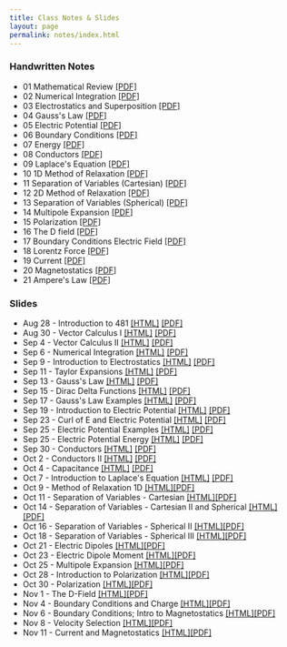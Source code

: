 ```yaml
---
title: Class Notes & Slides
layout: page
permalink: notes/index.html
---
```


### Handwritten Notes

- 01 Mathematical Review [[PDF]](./handwritten/01_Mathematical_Review.pdf)
- 02 Numerical Integration [[PDF]](./handwritten/02_Numerical_Integration.pdf)
- 03 Electrostatics and Superposition [[PDF]](./handwritten/03_Electrostatics_and_Superposition.pdf)
- 04 Gauss's Law [[PDF]](./handwritten/04_Gauss_Law.pdf)
- 05 Electric Potential [[PDF]](./handwritten/05_Electric_Potential.pdf)
- 06 Boundary Conditions [[PDF]](./handwritten/06_Boundary_Conditions.pdf)
- 07 Energy [[PDF]](./handwritten/07_Energy.pdf)
- 08 Conductors [[PDF]](./handwritten/08_Conductors.pdf)
- 09 Laplace's Equation [[PDF]](./handwritten/09_Laplaces_Equation.pdf)
- 10 1D Method of Relaxation [[PDF]](./handwritten/10_Method_of_Relaxation.pdf)
- 11 Separation of Variables (Cartesian) [[PDF]](./handwritten/11_Separation_of_Variables_Cartesian.pdf)
- 12 2D Method of Relaxation [[PDF]](./handwritten/12_Method_of_Relaxation.pdf)
- 13 Separation of Variables (Spherical) [[PDF]](./handwritten/13_Separation_of_Variables_Spherical.pdf)
- 14 Multipole Expansion [[PDF]](./handwritten/14_Multipole_Expansion.pdf)
- 15 Polarization [[PDF]](./handwritten/15_Polarization.pdf)
- 16 The D field [[PDF]](./handwritten/16_D_Field.pdf)
- 17 Boundary Conditions Electric Field [[PDF]](./handwritten/17_Boundary_Conditions_Electric_Field.pdf)
- 18 Lorentz Force [[PDF]](./handwritten/18_Lorentz_Force.pdf)
- 19 Current [[PDF]](./handwritten/19_Current.pdf)
- 20 Magnetostatics [[PDF]](./handwritten/20_Magnetostatics.pdf)
- 21 Ampere's Law [[PDF]](./handwritten/21_Amperes_Law.pdf)

### Slides

- Aug 28 - Introduction to 481 [[HTML]](./01-slides.html) [[PDF]](./01-slides.pdf)
- Aug 30 - Vector Calculus I [[HTML]](./02-slides.html) [[PDF]](./02-slides.pdf)
- Sep 4 - Vector Calculus II [[HTML]](./03-slides.html) [[PDF]](./03-slides.pdf)
- Sep 6 - Numerical Integration [[HTML]](./04-slides.html) [[PDF]](./04-slides.pdf)
- Sep 9 - Introduction to Electrostatics [[HTML]](./05-slides.html) [[PDF]](./05-slides.pdf)
- Sep 11 - Taylor Expansions [[HTML]](./06-slides.html) [[PDF]](./06-slides.pdf)
- Sep 13 - Gauss's Law [[HTML]](./07-slides.html) [[PDF]](./07-slides.pdf)
- Sep 15 - Dirac Delta Functions [[HTML]](./08-slides.html) [[PDF]](./08-slides.pdf)
- Sep 17 - Gauss's Law Examples [[HTML]](./09-slides.html) [[PDF]](./09-slides.pdf)
- Sep 19 - Introduction to Electric Potential [[HTML]](./10-slides.html) [[PDF]](./10-slides.pdf)
- Sep 23 - Curl of E and Electric Potential [[HTML]](./11-slides.html) [[PDF]](./11-slides.pdf)
- Sep 25 - Electric Potential Examples [[HTML]](./12-slides.html) [[PDF]](./12-slides.pdf)
- Sep 25 - Electric Potential Energy [[HTML]](./13-slides.html) [[PDF]](./13-slides.pdf)
- Sep 30 - Conductors [[HTML]](./14-slides.html) [[PDF]](./14-slides.pdf)
- Oct 2 - Conductors II [[HTML]](./15-slides.html) [[PDF]](./15-slides.pdf)
- Oct 4 - Capacitance [[HTML]](./16-slides.html) [[PDF]](./16-slides.pdf)
- Oct 7 - Introduction to Laplace's Equation [[HTML]](./17-slides.html) [[PDF]](./17-slides.pdf)
- Oct 9 - Method of Relaxation 1D [[HTML]](./18-slides.html)[[PDF]](./18-slides.pdf)
- Oct 11 - Separation of Variables - Cartesian [[HTML]](./19-slides.html)[[PDF]](./19-slides.pdf)
- Oct 14 - Separation of Variables - Cartesian II and Spherical [[HTML]](./20-slides.html)[[PDF]](./20-slides.pdf)
- Oct 16 - Separation of Variables - Spherical II [[HTML]](./21-slides.html)[[PDF]](./21-slides.pdf)
- Oct 18 - Separation of Variables - Spherical III [[HTML]](./22-slides.html)[[PDF]](./22-slides.pdf)
- Oct 21 - Electric Dipoles [[HTML]](./23-slides.html)[[PDF]](./23-slides.pdf)
- Oct 23 - Electric Dipole Moment [[HTML]](./24-slides.html)[[PDF]](./24-slides.pdf)
- Oct 25 - Multipole Expansion [[HTML]](./25-slides.html)[[PDF]](./25-slides.pdf)
- Oct 28 - Introduction to Polarization [[HTML]](./26-slides.html)[[PDF]](./26-slides.pdf)
- Oct 30 - Polarization [[HTML]](./27-slides.html)[[PDF]](./27-slides.pdf)
- Nov 1 - The D-Field [[HTML]](./28-slides.html)[[PDF]](./28-slides.pdf)
- Nov 4 - Boundary Conditions and Charge [[HTML]](./29-slides.html)[[PDF]](./29-slides.pdf)
- Nov 6 - Boundary Conditions; Intro to Magnetostatics [[HTML]](./30-slides.html)[[PDF]](./30-slides.pdf)
- Nov 8 - Velocity Selection [[HTML]](./31-slides.html)[[PDF]](./31-slides.pdf)
- Nov 11 - Current and Magnetostatics [[HTML]](./32-slides.html)[[PDF]](./32-slides.pdf)

